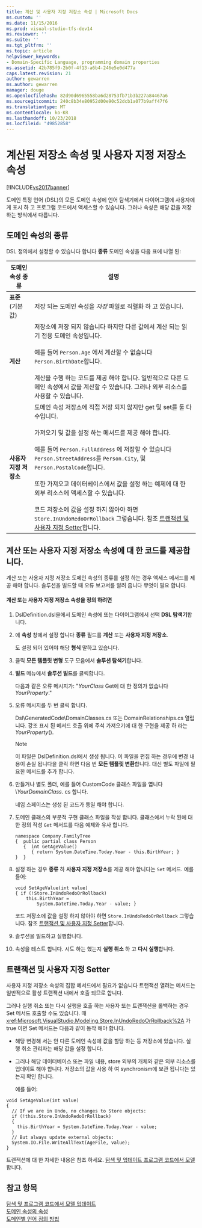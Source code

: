 ```yaml
---
title: 계산 및 사용자 지정 저장소 속성 | Microsoft Docs
ms.custom: ''
ms.date: 11/15/2016
ms.prod: visual-studio-tfs-dev14
ms.reviewer: ''
ms.suite: ''
ms.tgt_pltfrm: ''
ms.topic: article
helpviewer_keywords:
- Domain-Specific Language, programming domain properties
ms.assetid: 42b785f9-2b0f-4f13-a6b4-246e5e0d477a
caps.latest.revision: 21
author: gewarren
ms.author: gewarren
manager: douge
ms.openlocfilehash: 82d90d6965558ba6d28753fb71b3b227a84467a6
ms.sourcegitcommit: 240c8b34e80952d00e90c52dcb1a077b9aff47f6
ms.translationtype: MT
ms.contentlocale: ko-KR
ms.lasthandoff: 10/23/2018
ms.locfileid: "49852858"
---
```

# <a name="calculated-and-custom-storage-properties"></a>계산된 저장소 속성 및 사용자 지정 저장소 속성
[!INCLUDE[vs2017banner](../includes/vs2017banner.md)]

도메인 특정 언어 (DSL)의 모든 도메인 속성에 언어 탐색기에서 다이어그램에 사용자에 게 표시 하 고 프로그램 코드에서 액세스할 수 있습니다. 그러나 속성은 해당 값을 저장 하는 방식에서 다릅니다.  
  
## <a name="kinds-of-domain-properties"></a>도메인 속성의 종류  
 DSL 정의에서 설정할 수 있습니다 합니다 **종류** 도메인 속성을 다음 표에 나열 된:  
  
|도메인 속성 종류|설명|  
|--------------------------|-----------------|  
|**표준** (기본값)|저장 되는 도메인 속성을 *저장* 파일로 직렬화 하 고 있습니다.|  
|**계산**|저장소에 저장 되지 않습니다 하지만 다른 값에서 계산 되는 읽기 전용 도메인 속성입니다.<br /><br /> 예를 들어 `Person.Age` 에서 계산할 수 없습니다 `Person.BirthDate`합니다.<br /><br /> 계산을 수행 하는 코드를 제공 해야 합니다. 일반적으로 다른 도메인 속성에서 값을 계산할 수 있습니다. 그러나 외부 리소스를 사용할 수 있습니다.|  
|**사용자 지정 저장소**|도메인 속성 저장소에 직접 저장 되지 않지만 get 및 set를 둘 다 수입니다.<br /><br /> 가져오기 및 값을 설정 하는 메서드를 제공 해야 합니다.<br /><br /> 예를 들어 `Person.FullAddress` 에 저장할 수 있습니다 `Person.StreetAddress`를 `Person.City`, 및 `Person.PostalCode`합니다.<br /><br /> 또한 가져오고 데이터베이스에서 값을 설정 하는 예제에 대 한 외부 리소스에 액세스할 수 있습니다.<br /><br /> 코드 저장소에 값을 설정 하지 않아야 하면 `Store.InUndoRedoOrRollback` 그렇습니다. 참조 [트랜잭션 및 사용자 지정 Setter](#setters)합니다.|  
  
## <a name="providing-the-code-for-a-calculated-or-custom-storage-property"></a>계산 또는 사용자 지정 저장소 속성에 대 한 코드를 제공합니다.  
 계산 또는 사용자 지정 저장소 도메인 속성의 종류를 설정 하는 경우 액세스 메서드를 제공 해야 합니다. 솔루션을 빌드할 때 오류 보고서를 알려 줍니다 무엇이 필요 합니다.  
  
#### <a name="to-define-a-calculated-or-custom-storage-property"></a>계산 또는 사용자 지정 저장소 속성을 정의 하려면  
  
1.  DslDefinition.dsl을에서 도메인 속성에 또는 다이어그램에서 선택 **DSL 탐색기**합니다.  
  
2.  에 **속성** 창에서 설정 합니다 **종류** 필드를 **계산** 또는 **사용자 지정 저장소**.  
  
     도 설정 되어 있어야 해당 **형식** 말하고 있습니다.  
  
3.  클릭 **모든 템플릿 변형** 도구 모음에서 **솔루션 탐색기**합니다.  
  
4.  **빌드** 메뉴에서 **솔루션 빌드**를 클릭합니다.  
  
     다음과 같은 오류 메시지가: "*YourClass* Get에 대 한 정의가 없습니다*YourProperty*."  
  
5.  오류 메시지를 두 번 클릭 합니다.  
  
     Dsl\GeneratedCode\DomainClasses.cs 또는 DomainRelationships.cs 열립니다. 강조 표시 된 메서드 호출 위에 주석 가져오기에 대 한 구현을 제공 하 라는*YourProperty*().  
  
    > [!NOTE]
    >  이 파일은 DslDefinition.dsl에서 생성 됩니다. 이 파일을 편집 하는 경우에 변경 내용이 손실 됩니다을 클릭 하면 다음 번 **모든 템플릿 변환**합니다. 대신 별도 파일에 필요한 메서드를 추가 합니다.  
  
6.  만들거나 별도 폴더, 예를 들어 CustomCode 클래스 파일을 엽니다\\*YourDomainClass*. cs 합니다.  
  
     네임 스페이스는 생성 된 코드가 동일 해야 합니다.  
  
7.  도메인 클래스의 부분적 구현 클래스 파일을 작성 합니다. 클래스에서 누락 된에 대 한 정의 작성 `Get` 메서드를 다음 예제와 유사 합니다.  
  
    ```  
    namespace Company.FamilyTree  
    {  public partial class Person  
       {  int GetAgeValue()  
          { return System.DateTime.Today.Year - this.BirthYear; }  
    }  }  
    ```  
  
8.  설정 하는 경우 **종류** 하 **사용자 지정 저장소**를 제공 해야 합니다는 `Set` 메서드. 예를 들어:  
  
    ```  
    void SetAgeValue(int value)  
    { if (!Store.InUndoRedoOrRollback)  
        this.BirthYear =   
            System.DateTime.Today.Year - value; }  
    ```  
  
     코드 저장소에 값을 설정 하지 않아야 하면 `Store.InUndoRedoOrRollback` 그렇습니다. 참조 [트랜잭션 및 사용자 지정 Setter](#setters)합니다.  
  
9. 솔루션을 빌드하고 실행합니다.  
  
10. 속성을 테스트 합니다. 시도 하는 했는지 **실행 취소** 하 고 **다시 실행**합니다.  
  
##  <a name="setters"></a> 트랜잭션 및 사용자 지정 Setter  
 사용자 지정 저장소 속성의 집합 메서드에서 필요가 없습니다 트랜잭션 열려는 메서드는 일반적으로 활성 트랜잭션 내에서 호출 되므로 합니다.  
  
 그러나 실행 취소 또는 다시 실행을 호출 하는 사용자 또는 트랜잭션을 롤백하는 경우 Set 메서드 호출할 수도 있습니다. 때 <xref:Microsoft.VisualStudio.Modeling.Store.InUndoRedoOrRollback%2A> 가 true 이면 Set 메서드는 다음과 같이 동작 해야 합니다.  
  
- 해당 변경해 서는 안 다른 도메인 속성에 값을 할당 하는 등 저장소에 있습니다. 실행 취소 관리자는 해당 값을 설정 합니다.  
  
- 그러나 해당 데이터베이스 또는 파일 내용, store 외부의 개체와 같은 외부 리소스를 업데이트 해야 합니다. 저장소의 값을 사용 하 여 synchronism에 보관 됩니다는 있는지 확인 합니다.  
  
  예를 들어:  
  
```  
void SetAgeValue(int value)  
{   
  // If we are in Undo, no changes to Store objects:  
  if (!this.Store.InUndoRedoOrRollback)  
  {   
    this.BirthYear = System.DateTime.Today.Year - value;   
  }  
  // But always update external objects:  
  System.IO.File.WriteAllText(AgeFile, value);  
}  
```  
  
 트랜잭션에 대 한 자세한 내용은 참조 하세요. [탐색 및 업데이트 프로그램 코드에서 모델](../modeling/navigating-and-updating-a-model-in-program-code.md)합니다.  
  
## <a name="see-also"></a>참고 항목  
 [탐색 및 프로그램 코드에서 모델 업데이트](../modeling/navigating-and-updating-a-model-in-program-code.md)   
 [도메인 속성의 속성](../modeling/properties-of-domain-properties.md)   
 [도메인별 언어 정의 방법](../modeling/how-to-define-a-domain-specific-language.md)



